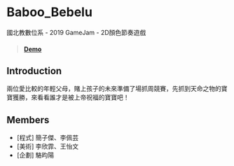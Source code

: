 # Baboo_Bebelu
國北教數位系 - 2019 GameJam - 2D顏色節奏遊戲
>#### [Demo](https://www.youtube.com/watch?v=bCsRvEuTGtc)

## Introduction
兩位愛比較的年輕父母，賭上孩子的未來準備了場抓周競賽，先抓到天命之物的寶寶獲勝，來看看誰才是被上帝祝福的寶寶吧！

## Members
- [程式] 簡子傑、李佩芸
- [美術] 李欣霏、王怡文
- [企劃] 駱昀陽
